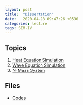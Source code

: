 ```yaml
---
layout: post
title:  "Dissertation"
date:   2020-04-28 09:47:26 +0530
categories: lecture
tags: SEM-IV
---
```


## Topics

1. [Heat Equation Simulation](https://rajeshphy.github.io/SKMU/lecture/2025/04/15/MSC-Disseration-Heat.html)
2. [Wave Equation Simulation](https://rajeshphy.github.io/SKMU/lecture/2025/04/15/MSC-Disseration-Wave.html)
3. [N-Mass System](https://rajeshphy.github.io/SKMU/lecture/2025/04/15/MSC-Disseration-N-Mass-System.html)

## Files

- [Codes](https://github.com/rajeshphy/SKMU/tree/main/assets/Dissertation)